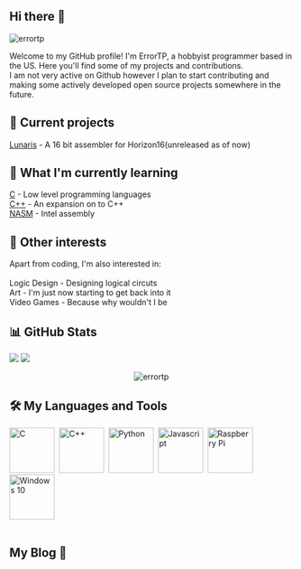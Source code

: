 ## Hi there 👋
<p align="left"> <img src="https://komarev.com/ghpvc/?username=errortp&label=Profile%20views&color=0e75b6&style=flat" alt="errortp" /> </p>

Welcome to my GitHub profile! I'm ErrorTP, a hobbyist programmer based in the US. Here you'll find some of my projects and contributions.<br>
I am not very active on Github however I plan to start contributing and making some actively developed open source projects somewhere in the future.<br>
## 🔭 Current projects
[Lunaris](https://github.com/ErrorTP/Lunaris16) - A 16 bit assembler for Horizon16(unreleased as of now)<br>
## 🌱 What I'm currently learning
[C](https://github.com/microsoft/clang) - Low level programming languages<br>
[C++](https://github.com/microsoft/clang) - An expansion on to C++<br>
[NASM](https://github.com/netwide-assembler/nasm) - Intel assembly<br>
## 👀 Other interests
Apart from coding, I'm also interested in:<br><br>
Logic Design - Designing logical circuts <br>
Art - I'm just now starting to get back into it <br>
Video Games - Because why wouldn't I be <br>
## 📊 GitHub Stats

<picture>
<source 
  srcset="http://github-readme-streak-stats.herokuapp.com?user=ErrorTP&theme=github-dark&fire=FF00D8"
  media="(prefers-color-scheme: dark)"
/>
<source
  srcset="http://github-readme-streak-stats.herokuapp.com?user=ErrorTP&theme=github-light"
  media="(prefers-color-scheme: light), (prefers-color-scheme: no-preference)"
/>
<img src="http://github-readme-streak-stats.herokuapp.com?user=ErrorTP&theme=github-dark&fire=FF00D8" />
</picture>
<picture>
<source 
  srcset="https://github-readme-stats.vercel.app/api?username=ErrorTP&show_icons=true&theme=dark#gh-dark-mode-only"
  media="(prefers-color-scheme: dark)"
/>
<source
  srcset="https://github-readme-stats.vercel.app/api?username=ErrorTP&show_icons=true&theme=default#gh-light-mode-only"
  media="(prefers-color-scheme: light), (prefers-color-scheme: no-preference)"
/>
<img src="https://github-readme-stats.vercel.app/api?username=ErrorTP&show_icons=true&theme=dark#gh-dark-mode-only" />
</picture>
<p align="center"><img src="https://github-readme-stats.vercel.app/api/top-langs?username=errortp&show_icons=true&locale=en&layout=demo" alt="errortp" /></p>

## 🛠️ My Languages and Tools
<div>
  <img src="https://cdn.jsdelivr.net/gh/devicons/devicon/icons/c/c-original.svg" title="C" alt="C" width="80" height="80"/>&nbsp;
  <img src="https://cdn.jsdelivr.net/gh/devicons/devicon/icons/cplusplus/cplusplus-original.svg" title="C++" alt="C++" width="80" height="80"/>&nbsp;
  <img src="https://cdn.jsdelivr.net/gh/devicons/devicon/icons/python/python-original.svg" title="Python" alt="Python" width="80" height="80"/>&nbsp;
  <img src="https://cdn.jsdelivr.net/gh/devicons/devicon/icons/javascript/javascript-original.svg" title="Javascript" alt="Javascript" width="80" height="80"/>&nbsp;
  <img src="https://cdn.jsdelivr.net/gh/devicons/devicon/icons/raspberrypi/raspberrypi-original.svg" title="Raspberry Pi" alt="Raspberry Pi" width="80" height="80"/>
    <img src="https://cdn.jsdelivr.net/gh/devicons/devicon/icons/windows8/windows8-original.svg" title="Windows 10" alt="Windows 10" width="80" height="80"/>
</div><br>

## My Blog 📰
<!-- BLOG-POST-LIST:START -->
<!-- BLOG-POST-LIST:END -->
